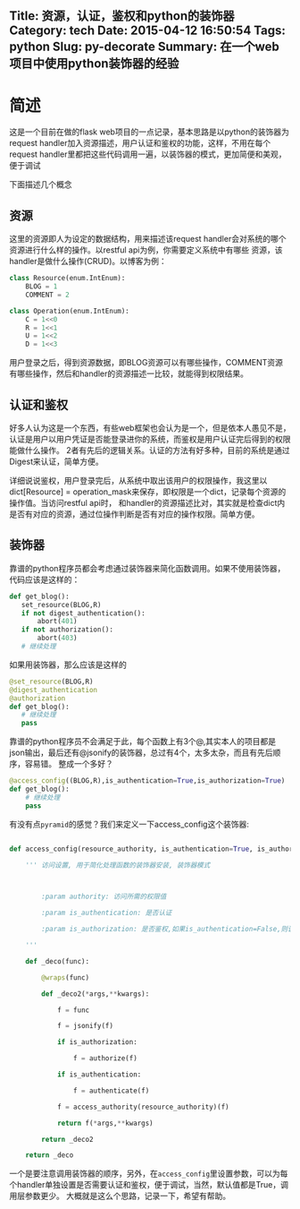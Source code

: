 Title: 资源，认证，鉴权和python的装饰器
Category: tech
Date: 2015-04-12 16:50:54
Tags: python
Slug: py-decorate
Summary: 在一个web项目中使用python装饰器的经验
---

# 简述
这是一个目前在做的flask web项目的一点记录，基本思路是以python的装饰器为request handler加入资源描述，用户认证和鉴权的功能，这样，不用在每个request handler里都把这些代码调用一遍，以装饰器的模式，更加简便和美观，便于调试

下面描述几个概念
## 资源
这里的资源即人为设定的数据结构，用来描述该request handler会对系统的哪个资源进行什么样的操作。以restful api为例，你需要定义系统中有哪些
资源，该handler是做什么操作(CRUD)。以博客为例：
```python
class Resource(enum.IntEnum):
    BLOG = 1
    COMMENT = 2

class Operation(enum.IntEnum):
    C = 1<<0
    R = 1<<1
    U = 1<<2
    D = 1<<3
```
用户登录之后，得到资源数据，即BLOG资源可以有哪些操作，COMMENT资源有哪些操作，然后和handler的资源描述一比较，就能得到权限结果。

## 认证和鉴权
好多人认为这是一个东西，有些web框架也会认为是一个，但是依本人愚见不是，认证是用户以用户凭证是否能登录进你的系统，而鉴权是用户认证完后得到的权限能做什么操作。
2者有先后的逻辑关系。认证的方法有好多种，目前的系统是通过Digest来认证，简单方便。

详细说说鉴权，用户登录完后，从系统中取出该用户的权限操作，我这里以dict[Resource] = operation_mask来保存，即权限是一个dict，记录每个资源的操作值。当访问restful api时，
和handler的资源描述比对，其实就是检查dict内是否有对应的资源，通过位操作判断是否有对应的操作权限。简单方便。

## 装饰器
靠谱的python程序员都会考虑通过装饰器来简化函数调用。如果不使用装饰器，代码应该是这样的：
``` python
def get_blog():
   set_resource(BLOG,R)
   if not digest_authentication():
       abort(401)
   if not authorization():
       abort(403)
   # 继续处理
```
如果用装饰器，那么应该是这样的
``` python
@set_resource(BLOG,R)
@digest_authentication
@authorization
def get_blog():
   # 继续处理
   pass
```
靠谱的python程序员不会满足于此，每个函数上有3个@,其实本人的项目都是json输出，最后还有@jsonify的装饰器，总过有4个，太多太杂，而且有先后顺序，容易错。
整成一个多好？
``` python
@access_config((BLOG,R),is_authentication=True,is_authorization=True)
def get_blog():
    # 继续处理
    pass
```

有没有点`pyramid`的感觉？我们来定义一下access_config这个装饰器:

``` python

def access_config(resource_authority, is_authentication=True, is_authorization=True):

    ''' 访问设置, 用于简化处理函数的装饰器安装, 装饰器模式



        :param authority: 访问所需的权限值

        :param is_authentication: 是否认证

        :param is_authorization: 是否鉴权,如果is_authentication=False,则该值也无意义

    '''

    def _deco(func):

        @wraps(func)

        def _deco2(*args,**kwargs):

            f = func

            f = jsonify(f)

            if is_authorization:

                f = authorize(f)

            if is_authentication:

                f = authenticate(f)

            f = access_authority(resource_authority)(f)

            return f(*args,**kwargs)

        return _deco2

    return _deco

```
一个是要注意调用装饰器的顺序，另外，在`access_config`里设置参数，可以为每个handler单独设置是否需要认证和鉴权，便于调试，当然，默认值都是True，调用层参数更少。
大概就是这么个思路，记录一下，希望有帮助。

